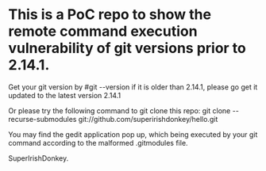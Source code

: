 # This is a PoC repo to show the remote command execution vulnerability of git versions prior to 2.14.1.

Get your git version by 
#git --version
if it is older than 2.14.1, please go get it updated to the latest version 2.14.1

Or please try the following command to git clone this repo:
git clone --recurse-submodules git://github.com/superirishdonkey/hello.git

You may find the gedit application pop up, which being executed by your git command according to the malformed .gitmodules file.

SuperIrishDonkey.
